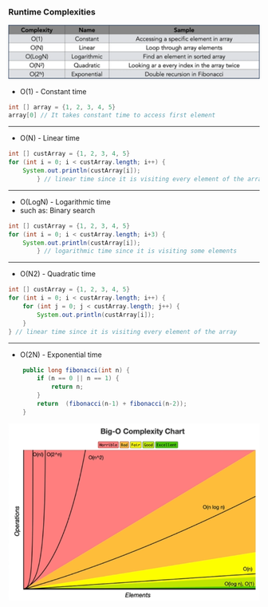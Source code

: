 ### Runtime Complexities

![img.png](img.png)

- O(1) - Constant time
 ```java
int [] array = {1, 2, 3, 4, 5}
array[0] // It takes constant time to access first element
```
***
- O(N) - Linear time
```java
int [] custArray = {1, 2, 3, 4, 5}
for (int i = 0; i < custArray.length; i++) {
    System.out.println(custArray[i]);
        } // linear time since it is visiting every element of the array
```
***

- O(LogN) - Logarithmic time 
- such as: Binary search
```java
int [] custArray = {1, 2, 3, 4, 5}
for (int i = 0; i < custArray.length; i+3) {
    System.out.println(custArray[i]);
        } // logarithmic time since it is visiting some elements
```
***
- O(N2) - Quadratic time
```java
int [] custArray = {1, 2, 3, 4, 5}
for (int i = 0; i < custArray.length; i++) {
    for (int j = 0; j < custArray.length; j++) {
        System.out.println(custArray[i]);
    }
} // linear time since it is visiting every element of the array
```

*** 
- O(2N) - Exponential time
```java
    public long fibonacci(int n) {
        if (n == 0 || n == 1) {
            return n;
        }
        return  (fibonacci(n-1) + fibonacci(n-2));
    }
```
![img_1.png](img_1.png)